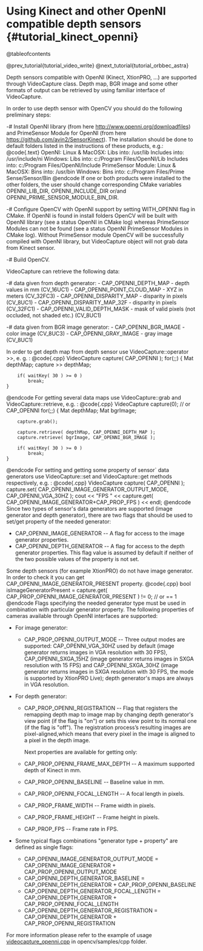 Using Kinect and other OpenNI compatible depth sensors {#tutorial_kinect_openni}
======================================================

@tableofcontents

@prev_tutorial{tutorial_video_write}
@next_tutorial{tutorial_orbbec_astra}


Depth sensors compatible with OpenNI (Kinect, XtionPRO, ...) are supported through VideoCapture
class. Depth map, BGR image and some other formats of output can be retrieved by using familiar
interface of VideoCapture.

In order to use depth sensor with OpenCV you should do the following preliminary steps:

-#  Install OpenNI library (from here <http://www.openni.org/downloadfiles>) and PrimeSensor Module
    for OpenNI (from here <https://github.com/avin2/SensorKinect>). The installation should be done
    to default folders listed in the instructions of these products, e.g.:
    @code{.text}
    OpenNI:
        Linux & MacOSX:
            Libs into: /usr/lib
            Includes into: /usr/include/ni
        Windows:
            Libs into: c:/Program Files/OpenNI/Lib
            Includes into: c:/Program Files/OpenNI/Include
    PrimeSensor Module:
        Linux & MacOSX:
            Bins into: /usr/bin
        Windows:
            Bins into: c:/Program Files/Prime Sense/Sensor/Bin
    @endcode
    If one or both products were installed to the other folders, the user should change
    corresponding CMake variables OPENNI_LIB_DIR, OPENNI_INCLUDE_DIR or/and
    OPENNI_PRIME_SENSOR_MODULE_BIN_DIR.

-#  Configure OpenCV with OpenNI support by setting WITH_OPENNI flag in CMake. If OpenNI is found
    in install folders OpenCV will be built with OpenNI library (see a status OpenNI in CMake log)
    whereas PrimeSensor Modules can not be found (see a status OpenNI PrimeSensor Modules in CMake
    log). Without PrimeSensor module OpenCV will be successfully compiled with OpenNI library, but
    VideoCapture object will not grab data from Kinect sensor.

-#  Build OpenCV.

VideoCapture can retrieve the following data:

-#  data given from depth generator:
    -   CAP_OPENNI_DEPTH_MAP - depth values in mm (CV_16UC1)
    -   CAP_OPENNI_POINT_CLOUD_MAP - XYZ in meters (CV_32FC3)
    -   CAP_OPENNI_DISPARITY_MAP - disparity in pixels (CV_8UC1)
    -   CAP_OPENNI_DISPARITY_MAP_32F - disparity in pixels (CV_32FC1)
    -   CAP_OPENNI_VALID_DEPTH_MASK - mask of valid pixels (not occluded, not shaded etc.)
        (CV_8UC1)

-#  data given from BGR image generator:
    -   CAP_OPENNI_BGR_IMAGE - color image (CV_8UC3)
    -   CAP_OPENNI_GRAY_IMAGE - gray image (CV_8UC1)

In order to get depth map from depth sensor use VideoCapture::operator \>\>, e. g. :
@code{.cpp}
    VideoCapture capture( CAP_OPENNI );
    for(;;)
    {
        Mat depthMap;
        capture >> depthMap;

        if( waitKey( 30 ) >= 0 )
            break;
    }
@endcode
For getting several data maps use VideoCapture::grab and VideoCapture::retrieve, e.g. :
@code{.cpp}
    VideoCapture capture(0); // or CAP_OPENNI
    for(;;)
    {
        Mat depthMap;
        Mat bgrImage;

        capture.grab();

        capture.retrieve( depthMap, CAP_OPENNI_DEPTH_MAP );
        capture.retrieve( bgrImage, CAP_OPENNI_BGR_IMAGE );

        if( waitKey( 30 ) >= 0 )
            break;
    }
@endcode
For setting and getting some property of sensor\` data generators use VideoCapture::set and
VideoCapture::get methods respectively, e.g. :
@code{.cpp}
    VideoCapture capture( CAP_OPENNI );
    capture.set( CAP_OPENNI_IMAGE_GENERATOR_OUTPUT_MODE, CAP_OPENNI_VGA_30HZ );
    cout << "FPS    " << capture.get( CAP_OPENNI_IMAGE_GENERATOR+CAP_PROP_FPS ) << endl;
@endcode
Since two types of sensor's data generators are supported (image generator and depth generator),
there are two flags that should be used to set/get property of the needed generator:

-   CAP_OPENNI_IMAGE_GENERATOR -- A flag for access to the image generator properties.
-   CAP_OPENNI_DEPTH_GENERATOR -- A flag for access to the depth generator properties. This flag
    value is assumed by default if neither of the two possible values of the property is not set.

Some depth sensors (for example XtionPRO) do not have image generator. In order to check it you can
get CAP_OPENNI_IMAGE_GENERATOR_PRESENT property.
@code{.cpp}
bool isImageGeneratorPresent = capture.get( CAP_PROP_OPENNI_IMAGE_GENERATOR_PRESENT ) != 0; // or == 1
@endcode
Flags specifying the needed generator type must be used in combination with particular generator
property. The following properties of cameras available through OpenNI interfaces are supported:

-   For image generator:

    -   CAP_PROP_OPENNI_OUTPUT_MODE -- Three output modes are supported: CAP_OPENNI_VGA_30HZ
        used by default (image generator returns images in VGA resolution with 30 FPS),
        CAP_OPENNI_SXGA_15HZ (image generator returns images in SXGA resolution with 15 FPS) and
        CAP_OPENNI_SXGA_30HZ (image generator returns images in SXGA resolution with 30 FPS, the
        mode is supported by XtionPRO Live); depth generator's maps are always in VGA resolution.

-   For depth generator:

    -   CAP_PROP_OPENNI_REGISTRATION -- Flag that registers the remapping depth map to image map
        by changing depth generator's view point (if the flag is "on") or sets this view point to
        its normal one (if the flag is "off"). The registration process’s resulting images are
        pixel-aligned,which means that every pixel in the image is aligned to a pixel in the depth
        image.

        Next properties are available for getting only:

    -   CAP_PROP_OPENNI_FRAME_MAX_DEPTH -- A maximum supported depth of Kinect in mm.
    -   CAP_PROP_OPENNI_BASELINE -- Baseline value in mm.
    -   CAP_PROP_OPENNI_FOCAL_LENGTH -- A focal length in pixels.
    -   CAP_PROP_FRAME_WIDTH -- Frame width in pixels.
    -   CAP_PROP_FRAME_HEIGHT -- Frame height in pixels.
    -   CAP_PROP_FPS -- Frame rate in FPS.

-   Some typical flags combinations "generator type + property" are defined as single flags:

    -   CAP_OPENNI_IMAGE_GENERATOR_OUTPUT_MODE = CAP_OPENNI_IMAGE_GENERATOR + CAP_PROP_OPENNI_OUTPUT_MODE
    -   CAP_OPENNI_DEPTH_GENERATOR_BASELINE = CAP_OPENNI_DEPTH_GENERATOR + CAP_PROP_OPENNI_BASELINE
    -   CAP_OPENNI_DEPTH_GENERATOR_FOCAL_LENGTH = CAP_OPENNI_DEPTH_GENERATOR + CAP_PROP_OPENNI_FOCAL_LENGTH
    -   CAP_OPENNI_DEPTH_GENERATOR_REGISTRATION = CAP_OPENNI_DEPTH_GENERATOR + CAP_PROP_OPENNI_REGISTRATION

For more information please refer to the example of usage
[videocapture_openni.cpp](https://github.com/opencv/opencv/tree/4.x/samples/cpp/videocapture_openni.cpp) in
opencv/samples/cpp folder.
